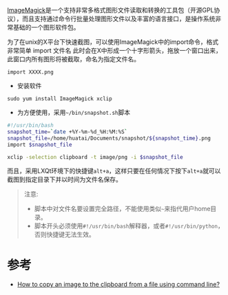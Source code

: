 [ImageMagick](http://www.imagemagick.org/)是一个支持非常多格式图形文件读取和转换的工具包（开源GPL协议），而且支持通过命令行批量处理图形文件以及丰富的语言接口，是操作系统非常基础的一个图形软件包。

为了在unix的X平台下快速截图，可以使用ImageMagick中的import命令，格式非常简单
import 文件名
此时会在X中形成一个十字形箭头，拖放一个窗口出来，此窗口内所有图形将被截取，命名为指定文件名。

```
import XXXX.png
```

* 安装软件

```
sudo yum install ImageMagick xclip
```

* 为方便使用，采用`~/bin/snapshot.sh`脚本

```bash
#!/usr/bin/bash
snapshot_time=`date +%Y-%m-%d_%H:%M:%S`
snapshot_file=/home/huatai/Documents/snapshot/${snapshot_time}.png
import $snapshot_file

xclip -selection clipboard -t image/png -i $snapshot_file
```

而且，采用LXQt环境下的快捷键`alt+a`，这样只要在任何情况下按下`alt+a`就可以截图到指定目录下并以时间为文件名保存。

> 注意:
> * 脚本中对文件名要设置完全路径，不能使用类似`~`来指代用户home目录。
> * 脚本开头必须使用`#!/usr/bin/bash`解释器，或者`#!/usr/bin/python`，否则快捷键无法生效。

# 参考

* [How to copy an image to the clipboard from a file using command line?](https://askubuntu.com/questions/759651/how-to-copy-an-image-to-the-clipboard-from-a-file-using-command-line)